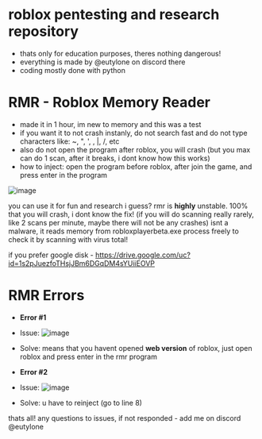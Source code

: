 # roblox pentesting and research repository
- thats only for education purposes, theres nothing dangerous!
- everything is made by @eutylone on discord there
- coding mostly done with python

# RMR - Roblox Memory Reader
- made it in 1 hour, im new to memory and this was a test
- if you want it to not crash instanly, do not search fast and do not type characters like: ~, ", ', \, |, /, etc
- also do not open the program after roblox, you will crash (but you max can do 1 scan, after it breaks, i dont know how this works)
- how to inject: open the program before roblox, after join the game, and press enter in the program

![image](https://github.com/eutyteam/robloxpentesting/assets/153383083/f9be6b8d-a58f-419d-9c1e-f911211b77af)

you can use it for fun and research i guess?
rmr is **highly** unstable. 100% that you will crash, i dont know the fix! (if you will do scanning really rarely, like 2 scans per minute, maybe there will not be any crashes)
isnt a malware, it reads memory from robloxplayerbeta.exe process
freely to check it by scanning with virus total!

if you prefer google disk - https://drive.google.com/uc?id=1s2pJuezfoTHsjJBm6DGqDM4sYUiiEOVP

# RMR Errors

- **Error #1**
- Issue: ![image](https://github.com/eutyteam/robloxpentesting/assets/153383083/50c934c7-6861-452b-baa8-82a5cd93c373)
- Solve: means that you havent opened **web version** of roblox, just open roblox and press enter in the rmr program

- **Error #2**
- Issue: ![image](https://github.com/eutyteam/robloxpentesting/assets/153383083/77a0a91b-f090-4b22-8519-b21870f07fa1)
- Solve: u have to reinject (go to line 8)

thats all!
any questions to issues, if not responded - add me on discord @eutylone
